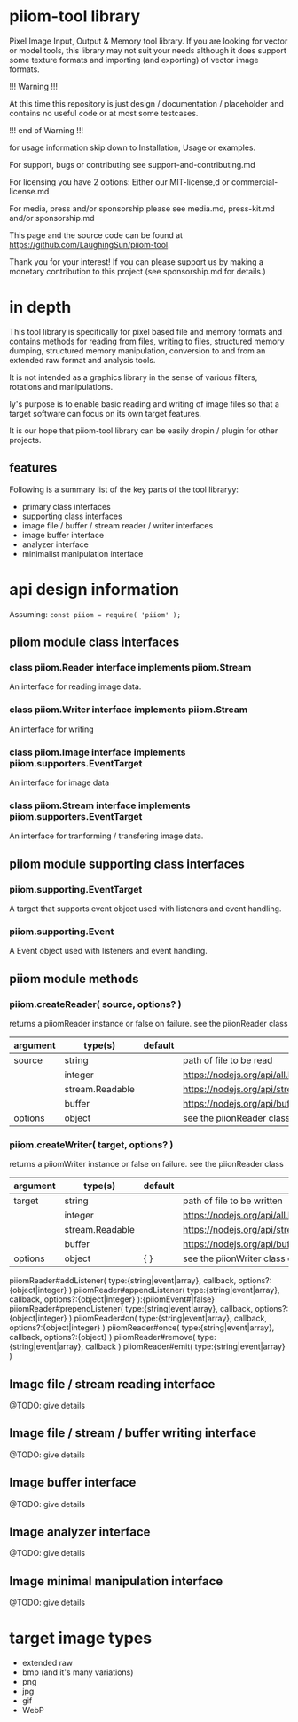 # piiom-tool library

Pixel Image Input, Output &amp; Memory tool library.  If you are looking for vector or model tools, this library may not suit your needs although it does support some texture formats and importing (and exporting) of vector image formats.

!!! Warning !!!

At this time this repository is just design / documentation / placeholder and contains no useful code or at most some testcases.

!!! end of Warning !!!

for usage information skip down to Installation, Usage or examples.

For support, bugs or contributing see support-and-contributing.md

For licensing you have 2 options: Either our MIT-license,d or commercial-license.md

For media, press and/or sponsorship please see media.md, press-kit.md and/or sponsorship.md

This page and the source code can be found at https://github.com/LaughingSun/piiom-tool.

Thank you for your interest!  If you can please support us by making a monetary contribution to this project (see sponsorship.md for details.)

# in depth

This tool library is specifically for pixel based file and memory formats and contains methods for reading from files, writing to files, structured memory dumping, structured memory manipulation, conversion to and from an extended raw format and analysis tools.  

It is not intended as a graphics library in the sense of various filters, rotations and manipulations.  

Iy's purpose is to enable basic reading and writing of image files so that a target software can focus on its own target features.  

It is our hope that piiom-tool library can be easily dropin / plugin for other projects.

## features

Following is a summary list of the key parts of the tool libraryy:
+ primary class interfaces
+ supporting class interfaces
+ image file / buffer / stream reader / writer interfaces
+ image buffer interface
+ analyzer interface
+ minimalist manipulation interface

# api design information

Assuming:
`const piiom = require( 'piiom' );`

## piiom module class interfaces



### class piiom.Reader interface implements piiom.Stream

An interface for reading image data.



### class piiom.Writer interface implements piiom.Stream

An interface for writing

### class piiom.Image interface implements piiom.supporters.EventTarget

An interface for image data



### class piiom.Stream interface implements piiom.supporters.EventTarget

An interface for tranforming / transfering image data.



## piiom module supporting class interfaces



### piiom.supporting.EventTarget

A target that supports event object used with listeners and event handling.



### piiom.supporting.Event

A Event object used with listeners and event handling.



## piiom module methods

### piiom.createReader( source, options? )

returns a piiomReader instance or false on failure. see the piionReader class

argument  | type(s)         | default   | description
--------- | --------------- | --------- |------------------------------
source    | string          |           | path of file to be read
          | integer         |           | https://nodejs.org/api/all.html#fs_event_open
          | stream.Readable |           | https://nodejs.org/api/stream.html#stream_class_stream_readable
          | buffer          |           | https://nodejs.org/api/buffer.html#buffer_class_buffer
options   | object          |           | see the piionReader class constructor

### piiom.createWriter( target, options? )

returns a piiomWriter instance or false on failure. see the piionReader class

argument  | type(s)         | default   | description
--------- | --------------- | --------- |------------------------------
target    | string          |           | path of file to be written
          | integer         |           | https://nodejs.org/api/all.html#fs_event_open
          | stream.Readable |           | https://nodejs.org/api/stream.html#stream_class_stream_readable
          | buffer          |           | https://nodejs.org/api/buffer.html#buffer_class_buffer
options   | object          | { }       | see the piionWriter class constructor


piiomReader#addListener( type:{string|event|array}, callback, options?:{object|integer} )
piiomReader#appendListener( type:{string|event|array}, callback, options?:{object|integer} ):{piiomEvent#|false}
piiomReader#prependListener( type:{string|event|array}, callback, options?:{object|integer} )
piiomReader#on( type:{string|event|array}, callback, options?:{object|integer} )
piiomReader#once( type:{string|event|array}, callback, options?:{object} )
piiomReader#remove( type:{string|event|array}, callback )
piiomReader#emit( type:{string|event|array} )

## Image file / stream reading interface

@TODO: give details


## Image file / stream / buffer writing interface

@TODO: give details


## Image buffer interface

@TODO: give details

## Image analyzer interface

@TODO: give details

## Image minimal manipulation interface

@TODO: give details

# target image types

+ extended raw
+ bmp (and it's many variations)
+ png
+ jpg
+ gif
+ WebP



